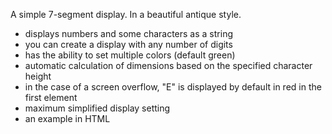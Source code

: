 A simple 7-segment display. In a beautiful antique style.
- displays numbers and some characters as a string
- you can create a display with any number of digits
- has the ability to set multiple colors (default green)
- automatic calculation of dimensions based on the specified character height
- in the case of a screen overflow, "E" is displayed by default in red in the first element
- maximum simplified display setting
- an example in HTML
